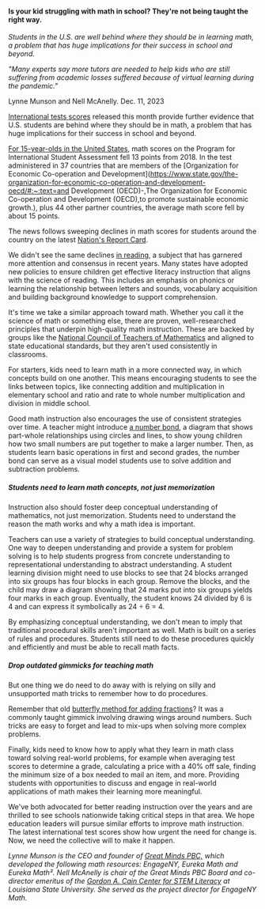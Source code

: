 #### Is your kid struggling with math in school? They're not being taught the right way.

*Students in the U.S. are well behind where they should be in learning math, a problem that has huge implications for their success in school and beyond.*

*"Many experts say more tutors are needed to help kids who are still suffering from academic losses suffered because of virtual learning during the pandemic."*

Lynne Munson and Nell McAnelly. Dec. 11, 2023

[International tests scores](https://nces.ed.gov/surveys/pisa/pisa2022/index.asp) released this month provide further evidence that U.S. students are behind where they should be in math, a problem that has huge implications for their success in school and beyond. 

[For 15-year-olds in the United States](https://www.usatoday.com/story/news/education/2023/12/05/pisa-scores-show-student-declines-math-reading-science/71809186007/), math scores on the Program for International Student Assessment fell 13 points from 2018. In the test administered in 37 countries that are members of the [Organization for Economic Co-operation and Development](https://www.state.gov/the-organization-for-economic-co-operation-and-development-oecd/#:~:text=and Development (OECD)-,The Organization for Economic Co-operation and Development (OECD),to promote sustainable economic growth.), plus 44 other partner countries, the average math score fell by about 15 points.

The news follows sweeping declines in math scores for students around the country on the latest [Nation's Report Card](https://www.nationsreportcard.gov/highlights/mathematics/2022/).  

We didn't see the same declines [in reading](https://www.usatoday.com/story/news/education/2023/06/21/naep-scores-basic-reading-math-13-year-olds/70337312007/), a subject that has garnered more attention and consensus in recent years. Many states have adopted new policies to ensure children get effective literacy instruction that aligns with the science of reading. This includes an emphasis on phonics or learning the relationship between letters and sounds, vocabulary acquisition and building background knowledge to support comprehension.

It's time we take a similar approach toward math. Whether you call it the science of math or something else, there are proven, well-researched principles that underpin high-quality math instruction. These are backed by groups like the [National Council of Teachers of Mathematics](https://www.nctm.org/) and aligned to state educational standards, but they aren't used consistently in classrooms. 

For starters, kids need to learn math in a more connected way, in which concepts build on one another. This means encouraging students to see the links between topics, like connecting addition and multiplication in elementary school and ratio and rate to whole number multiplication and division in middle school.  

Good math instruction also encourages the use of consistent strategies over time. A teacher might introduce [a number bond](https://greatminds.org/math/blog/eureka/the-number-bond-a-k-5-model-that-fosters-number-sense), a diagram that shows part-whole relationships using circles and lines, to show young children how two small numbers are put together to make a larger number. Then, as students learn basic operations in first and second grades, the number bond can serve as a visual model students use to solve addition and subtraction problems. 

##### Students need to learn math concepts, not just memorization

Instruction also should foster deep conceptual understanding of mathematics, not just memorization. Students need to understand the reason the math works and why a math idea is important.  

Teachers can use a variety of strategies to build conceptual understanding. One way to deepen understanding and provide a system for problem solving is to help students progress from concrete understanding to representational understanding to abstract understanding. A student learning division might need to use blocks to see that 24 blocks arranged into six groups has four blocks in each group. Remove the blocks, and the child may draw a diagram showing that 24 marks put into six groups yields four marks in each group. Eventually, the student knows 24 divided by 6 is 4 and can express it symbolically as 24 ÷ 6 = 4. 

By emphasizing conceptual understanding, we don't mean to imply that traditional procedural skills aren't important as well. Math is built on a series of rules and procedures. Students still need to do these procedures quickly and efficiently and must be able to recall math facts.

##### Drop outdated gimmicks for teaching math

But one thing we do need to do away with is relying on silly and unsupported math tricks to remember how to do procedures.

Remember that old [butterfly method for adding fractions](https://www.youtube.com/watch?v=_qej297VAgg)? It was a commonly taught gimmick involving drawing wings around numbers. Such tricks are easy to forget and lead to mix-ups when solving more complex problems.  

Finally, kids need to know how to apply what they learn in math class toward solving real-world problems, for example when averaging test scores to determine a grade, calculating a price with a 40% off sale, finding the minimum size of a box needed to mail an item, and more. Providing students with opportunities to discuss and engage in real-world applications of math makes their learning more meaningful. 

We've both advocated for better reading instruction over the years and are thrilled to see schools nationwide taking critical steps in that area. We hope education leaders will pursue similar efforts to improve math instruction. The latest international test scores show how urgent the need for change is. Now, we need the collective will to make it happen. 

*Lynne Munson is the CEO and founder of [Great Minds PBC,](https://greatminds.org/) which developed the following math resources: EngageNY, Eureka Math and Eureka Math². Nell McAnelly is chair of the Great Minds PBC Board and co-director emeritus of the [Gordon A. Cain Center for STEM Literacy](https://www.lsu.edu/caincenter/) at Louisiana State University. She served as the project director for EngageNY Math.* 